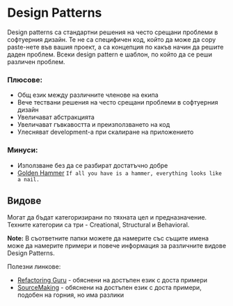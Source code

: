 # Design Patterns

Design patterns са стандартни решения на често срещани проблеми в софтуерния дизайн.
Те не са специфичен код, който да може да copy paste-нете във вашия проект, а са концепция по какъв начин да решите даден проблем.
Всеки design pattern е шаблон, по който да се реши различен проблем.

### Плюсове:
- Общ език между различните членове на екипа
- Вече тествани решения на често срещани проблеми в софтуерния дизайн
- Увеличават абстракцията
- Увеличават гъвкавостта и преизползването на код
- Улесняват development-a при скалиране на приложението

### Минуси:
- Използване без да се разбират достатъчно добре
- [Golden Hammer](https://sourcemaking.com/antipatterns/golden-hammer) ``` If all you have is a hammer, everything looks like a nail. ```

## Видове
Могат да бъдат категоризирани по тяхната цел и предназначение.
Техните категории са три - Creational, Structural и Behavioral.

**Note:** В съответните папки можете да намерите със същите имена може да намерите примери и повече информация за различните видове Design Patterns. 

Полезни линкове:
- [Refactoring Guru](https://refactoring.guru/design-patterns) - обяснени на достъпен език с доста примери
- [SourceMaking](https://sourcemaking.com/) - обяснени на достъпен език с доста примери, подобен на горния, но има разлики
